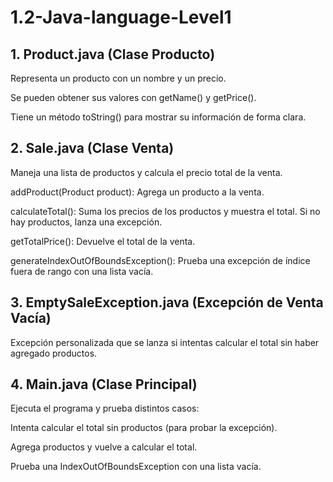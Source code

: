 # 1.2-Java-language-Level1

## 1. Product.java (Clase Producto)
Representa un producto con un nombre y un precio.

Se pueden obtener sus valores con getName() y getPrice().

Tiene un método toString() para mostrar su información de forma clara.

## 2. Sale.java (Clase Venta)
Maneja una lista de productos y calcula el precio total de la venta.

addProduct(Product product): Agrega un producto a la venta.

calculateTotal(): Suma los precios de los productos y muestra el total. Si no hay productos, lanza una excepción.

getTotalPrice(): Devuelve el total de la venta.

generateIndexOutOfBoundsException(): Prueba una excepción de índice fuera de rango con una lista vacía.

## 3. EmptySaleException.java (Excepción de Venta Vacía)
Excepción personalizada que se lanza si intentas calcular el total sin haber agregado productos.

## 4. Main.java (Clase Principal)
Ejecuta el programa y prueba distintos casos:

Intenta calcular el total sin productos (para probar la excepción).

Agrega productos y vuelve a calcular el total.

Prueba una IndexOutOfBoundsException con una lista vacía.

